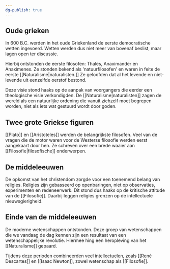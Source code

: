 ```yaml
---
dg-publish: true
---
```

## Oude grieken
In 600 B.C. werden in het oude Griekenland de eerste democratische wetten ingevoerd. Wetten werden dus niet meer van bovenaf beslist, maar lagen open ter discussie.

Hierbij ontstonden de eerste filosofen: Thales, Anaximander en Anaximenes. Ze stonden bekend als 'natuurfilosofen' en waren in feite de eerste [[Naturalisme|naturalisten.]] Ze geloofden dat al het levende en niet-levende uit eenzelfde oerstof bestond.

Deze visie stond haaks op de aanpak van voorgangers die eerder een theologische visie verkondigden. De [[Naturalisme|naturalisten]] zagen de wereld als een natuurlijke ordening die vanuit zichzelf moet begrepen worden, niet als iets wat gestuurd wordt door goden.

## Twee grote Griekse figuren
[[Plato]] en [[Aristoteles]] werden de belangrijkste filosofen. Veel van de vragen die de motor waren voor de Westerse filosofie werden eerst aangekaart door hen. Ze schreven over een brede waaier aan [[Filosofie|filosofische]] onderwerpen.

## De middeleeuwen
De opkomst van het christendom zorgde voor een toenemend belang van religies. Religies zijn gebasseerd op openbaringen, niet op observaties, experimenten en redeneerwerk. Dit stond dus haaks op de kritische attitude van de [[Filosofie]]. Daarbij leggen religies grenzen op de intellectuele nieuwsgierigheid.

## Einde van de middeleeuwen
De moderne wetenschappen ontstonden. Deze groep van wetenschappen die we vandaag de dag kennen zijn een resultaat van een wetenschappelijke revolutie. Hiermee hing een heropleving van het [[Naturalisme]] gepaard.

Tijdens deze perioden combineerden veel intellectuelen, zoals [[René Descartes]] en [[Isaac Newton]], zowel wetenschap als [[Filosofie]].

